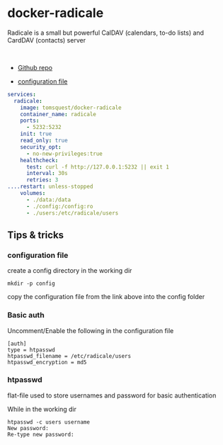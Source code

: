 # docker-radicale

Radicale is a small but powerful CalDAV (calendars, to-do lists) and CardDAV (contacts) server

<br>

- [Github repo](https://github.com/tomsquest/docker-radicale)

- [configuration file](https://github.com/tomsquest/docker-radicale/blob/master/config)


```yml
services:
  radicale:
    image: tomsquest/docker-radicale
    container_name: radicale
    ports:
      - 5232:5232
    init: true
    read_only: true
    security_opt:
      - no-new-privileges:true
    healthcheck:
      test: curl -f http://127.0.0.1:5232 || exit 1
      interval: 30s
      retries: 3
....restart: unless-stopped
    volumes:
      - ./data:/data
      - ./config:/config:ro
      - ./users:/etc/radicale/users
```

## Tips & tricks

### configuration file

create a config directory in the working dir

`mkdir -p config`

copy the configuration file from the link above into the config folder 


### Basic auth

Uncomment/Enable the following in the configuration file

 ```
[auth]
type = htpasswd
htpasswd_filename = /etc/radicale/users
htpasswd_encryption = md5
```

### htpasswd

flat-file used to store usernames and password for basic authentication 

While in the working dir

```
htpasswd -c users username
New password:
Re-type new password:
```
